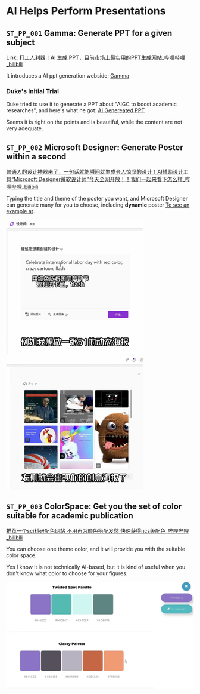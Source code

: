 # AI Helps Perform Presentations





## `ST_PP_001` Gamma: Generate PPT for a given subject



Link: [打工人利器！AI 生成 PPT，目前市场上最实用的PPT生成网站_哔哩哔哩_bilibili](https://www.bilibili.com/video/BV14M4y1U7wU/?spm_id_from=333.999.0.0&vd_source=57ac3ae5415445af2ffe1e61e1722d73)

It introduces a AI ppt generation webside: [Gamma](https://gamma.app/)

### Duke's Initial Trial

Duke tried to use it to generate a PPT about "AIGC to boost academic researches", and here's what he got: [AI Genereated PPT](https://gamma.app/docs/AIGC-for-Boosting-Academic-Researches-alvtmnp0ozxinlu)

Seems it is right on the points and is beautiful, while the content are not very adequate.



## `ST_PP_002` Microsoft Designer: Generate Poster within a second

[普通人的设计神器来了，一句话就能瞬间就生成令人惊叹的设计！AI辅助设计工具“Microsoft Designer微软设计师”今天全网开放！！我们一起来看下怎么样_哔哩哔哩_bilibili](https://www.bilibili.com/video/BV1kz4y1Y76J/?spm_id_from=333.999.0.0&vd_source=57ac3ae5415445af2ffe1e61e1722d73)

Typing the title and theme of the poster you want, and Microsoft Designer can generate many for you to choose, including **dynamic** poster [To see an example at](https://www.bilibili.com/video/BV1kz4y1Y76J?t=42.3).

<img src="./AI Helps Perform Presentations.assets/image-20230430075750969.png" alt="image-20230430075750969" style="zoom:50%;" />



<img src="./AI Helps Perform Presentations.assets/image-20230430075825792.png" alt="image-20230430075825792" style="zoom:50%;" />

## `ST_PP_003` ColorSpace: Get you the set of color suitable for academic publication

[推荐一个sci科研配色网站 不用再为颜色搭配发愁 快速获得ncs级配色_哔哩哔哩_bilibili](https://www.bilibili.com/video/BV1ZX4y1q7FS/?spm_id_from=333.999.0.0&vd_source=57ac3ae5415445af2ffe1e61e1722d73)

You can choose one theme color, and it will provide you with the suitable color space.

Yes I know it is not technically AI-based, but it is kind of useful when you don't know what color to choose for your figures.



<img src="./AI Helps Perform Presentations.assets/image-20230430085051991.png" alt="image-20230430085051991" style="zoom:50%;" />


